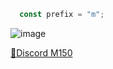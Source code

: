 ```js
  const prefix = "m";
  ```

![image](https://user-images.githubusercontent.com/87193132/181395918-f53a0589-a099-4d6f-93ac-7b9885693366.png)

<p align="left"><a href="https://discord.gg/7qeYfjC">💖Discord M150</a></p>
